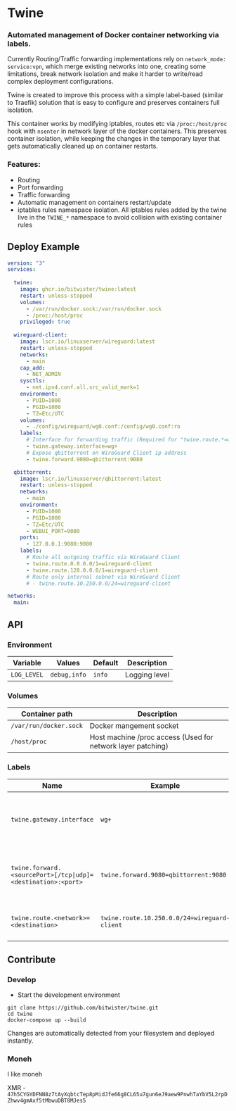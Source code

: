 # Twine
### Automated management of Docker container networking via labels. 

Currently Routing/Traffic forwarding implementations rely on `network_mode: service:vpn`, which merge existing networks into one, creating some limitations, break network isolation and make it harder to write/read complex deployment configurations. 

Twine is created to improve this process with a simple label-based (similar to Traefik) solution that is easy to configure and preserves containers full isolation.

This container works by modifying iptables, routes etc via `/proc:/host/proc` hook with `nsenter` in network layer of the docker containers. This preserves container isolation, while keeping the changes in the temporary layer that gets automatically cleaned up on container restarts.

### Features:
- Routing
- Port forwarding
- Traffic forwarding 
- Automatic management on containers restart/update
- iptables rules namespace isolation. All iptables rules added by the twine live in the `TWINE_*` namespace to avoid collision with existing container rules 

## Deploy Example
```yml
version: "3"
services:
  
  twine:
    image: ghcr.io/bitwister/twine:latest
    restart: unless-stopped
    volumes:
      - /var/run/docker.sock:/var/run/docker.sock
      - /proc:/host/proc
    privileged: true
  
  wireguard-client:
    image: lscr.io/linuxserver/wireguard:latest
    restart: unless-stopped
    networks:
      - main
    cap_add:
      - NET_ADMIN
    sysctls:
      - net.ipv4.conf.all.src_valid_mark=1
    environment:
      - PUID=1000
      - PGID=1000
      - TZ=Etc/UTC
    volumes:
      - ./config/wireguard/wg0.conf:/config/wg0.conf:ro
    labels:
      # Interface for forwarding traffic (Required for "twine.route.*=wireguard-client" to work) 
      - twine.gateway.interface=wg+
      # Expose qbittorrent on WireGuard Client ip address
      - twine.forward.9080=qbittorrent:9080

  qbittorrent:
    image: lscr.io/linuxserver/qbittorrent:latest
    restart: unless-stopped
    networks:
      - main
    environment:
      - PUID=1000
      - PGID=1000
      - TZ=Etc/UTC
      - WEBUI_PORT=9080
    ports:
      - 127.0.0.1:9080:9080
    labels:
      # Route all outgoing traffic via WireGuard Client
      - twine.route.0.0.0.0/1=wireguard-client
      - twine.route.128.0.0.0/1=wireguard-client
      # Route only internal subnet via WireGuard Client
      # - twine.route.10.250.0.0/24=wireguard-client

networks:
  main:
```

## API

### **Environment**
| Variable | Values | Default | Description |
| - | - | - | - |
| `LOG_LEVEL` | `debug,info` | `info` | Logging level |

### **Volumes**
| Container path | Description |
| - | - |
| `/var/run/docker.sock` | Docker mangement socket |
| `/host/proc` | Host machine /proc access (Used for network layer patching) |

### **Labels**
| Name | Example | Description |
| - | - | - |
| `twine.gateway.interface` | `wg+` | Interface for forwarding incoming traffic (Required for "twine.route.*=" to work)  |
| `twine.forward.<sourcePort>[/tcp\|udp]=<destination>:<port>` | `twine.forward.9080=qbittorrent:9080` | Forward incoming connections on sourcePort to specified destination | 
| `twine.route.<network>=<destination>` | `twine.route.10.250.0.0/24=wireguard-client` | Route specified network to the specified destination |

## Contribute

### Develop
- Start the development environment
```
git clone https://github.com/bitwister/twine.git
cd twine
docker-compose up --build
```
Changes are automatically detected from your filesystem and deployed instantly.

### Moneh

I like moneh

XMR - `47h5CYGYDFNN8z7tAyXqbtcTep8pMidJfe66g8CL65u7gun6eJ9aew9PnwhTaYbV5L2rpDZhwv4gmAxf5tMbwuDBT8MJes5`

